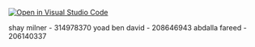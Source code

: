 [![Open in Visual Studio Code](https://classroom.github.com/assets/open-in-vscode-718a45dd9cf7e7f842a935f5ebbe5719a5e09af4491e668f4dbf3b35d5cca122.svg)](https://classroom.github.com/online_ide?assignment_repo_id=11322851&assignment_repo_type=AssignmentRepo)

shay milner - 314978370
yoad ben david - 208646943
abdalla fareed - 206140337
